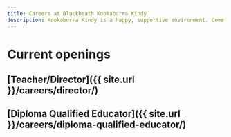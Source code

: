 ```yaml
---
title: Careers at Blackheath Kookaburra Kindy
description: Kookaburra Kindy is a happy, supportive environment. Come work at Kookaburra Kindy!
---
```


# Current openings

## [Teacher/Director]({{ site.url }}/careers/director/)
## [Diploma Qualified Educator]({{ site.url }}/careers/diploma-qualified-educator/)

